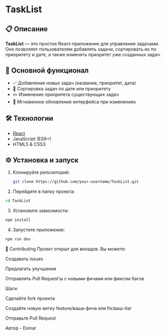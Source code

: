 # TaskList

## 📋 Описание  
**TaskList** — это простое React-приложение для управления задачами. Оно позволяет пользователям добавлять задачи, сортировать их по приоритету и дате, а также изменять приоритет уже созданных задач.

## 🚀 Основной функционал  
- ✅ Добавление новых задач (название, приоритет, дата)
- 📅 Сортировка задач по дате или приоритету
- ✏️ Изменение приоритета существующих задач
- 🔄 Мгновенное обновление интерфейса при изменениях

## 🛠️ Технологии  
- [React](https://reactjs.org/)  
- JavaScript (ES6+)  
- HTML5 & CSS3

## ⚙️ Установка и запуск  
1. Клонируйте репозиторий:  
   ```bash
   git clone https://github.com/your-username/TaskList.git
   ```
2. Перейдите в папку проекта:
```bash
cd TaskList
```

3. Установите зависимости:
```bash
npm install
```
4. Запустите приложение:
```bash
npm run dev
```

🤝 Contributing
Проект открыт для вкладов. Вы можете:

Создавать issues

Предлагать улучшения

Отправлять Pull Request’ы с новыми фичами или фиксом багов

Шаги:

Сделайте fork проекта

Создайте новую ветку feature/ваша-фича или fix/ваш-баг

Отправьте Pull Request

Автор - Exmar
